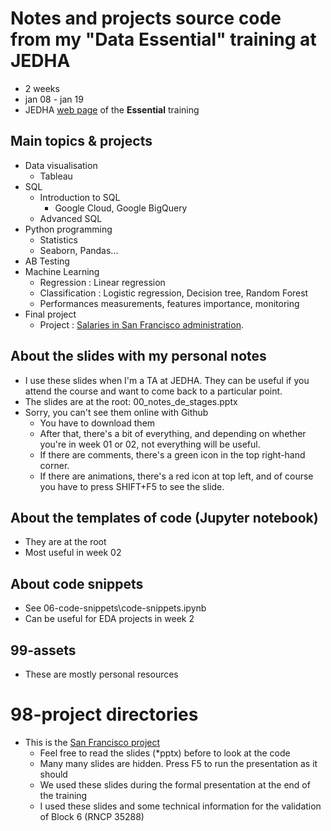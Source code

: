 # Notes and projects source code from my "Data Essential" training at JEDHA
* 2 weeks
* jan 08 - jan 19
* JEDHA [web page](https://en.jedha.co/formations/formation-data-analyst) of the **Essential** training

## Main topics & projects
* Data visualisation
    * Tableau
* SQL
    * Introduction to SQL 
        * Google Cloud, Google BigQuery
    * Advanced SQL
* Python programming
    * Statistics
    * Seaborn, Pandas...
* AB Testing
* Machine Learning
    * Regression : Linear regression
    * Classification : Logistic regression, Decision tree, Random Forest
    * Performances measurements, features importance, monitoring
* Final project
    * Project : [Salaries in San Francisco administration](https://github.com/40tude/Data_Essentials_Stage_Oct_2023/tree/main/98-projet). 

## About the slides with my personal notes
* I use these slides when I'm a TA at JEDHA. They can be useful if you attend the course and want to come back to a particular point.
* The slides are at the root: 00_notes_de_stages.pptx
* Sorry, you can't see them online with Github 
  * You have to download them
  * After that, there's a bit of everything, and depending on whether you're in week 01 or 02, not everything will be useful.
  * If there are comments, there's a green icon in the top right-hand corner.
  * If there are animations, there's a red icon at top left, and of course you have to press SHIFT+F5 to see the slide.

## About the templates of code (Jupyter notebook)
* They are at the root
* Most useful in week 02 

## About code snippets
* See 06-code-snippets\code-snippets.ipynb
* Can be useful for EDA projects in week 2

## 99-assets 
* These are mostly personal resources 

# 98-project directories
* This is the [San Francisco project](https://github.com/40tude/Data_Essentials_Stage_Oct_2023/tree/main/98-projet)
    * Feel free to read the slides (*pptx) before to look at the code
    * Many many slides are hidden. Press F5 to run the presentation as it should
    * We used these slides during the formal presentation at the end of the training
    * I used these slides and some technical information for the validation of Block 6 (RNCP 35288)